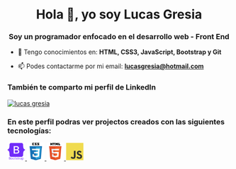 <h1 align="center">Hola 👋, yo soy Lucas Gresia</h1>
<h3 align="center">Soy un programador enfocado en el desarrollo web - Front End</h3>

- 💬 Tengo conocimientos en: **HTML, CSS3, JavaScript, Bootstrap y Git**

- 📫 Podes contactarme por mi email: **lucasgresia@hotmail.com**

<h3 align="left">También te comparto mi perfil de LinkedIn</h3>
<p align="left">
<a href="https://linkedin.com/in/lucas gresia" target="blank"><img align="center" src="https://raw.githubusercontent.com/rahuldkjain/github-profile-readme-generator/master/src/images/icons/Social/linked-in-alt.svg" alt="lucas gresia" height="30" width="40" /></a>
</p>

<h3 align="left">En este perfil podras ver projectos creados con las siguientes tecnologías:</h3>
<p align="left"> <a href="https://getbootstrap.com" target="_blank" rel="noreferrer"> <img src="https://raw.githubusercontent.com/devicons/devicon/master/icons/bootstrap/bootstrap-plain-wordmark.svg" alt="bootstrap" width="40" height="40"/> </a> <a href="https://www.w3schools.com/css/" target="_blank" rel="noreferrer"> <img src="https://raw.githubusercontent.com/devicons/devicon/master/icons/css3/css3-original-wordmark.svg" alt="css3" width="40" height="40"/> </a> <a href="https://www.w3.org/html/" target="_blank" rel="noreferrer"> <img src="https://raw.githubusercontent.com/devicons/devicon/master/icons/html5/html5-original-wordmark.svg" alt="html5" width="40" height="40"/> </a> <a href="https://developer.mozilla.org/en-US/docs/Web/JavaScript" target="_blank" rel="noreferrer"> <img src="https://raw.githubusercontent.com/devicons/devicon/master/icons/javascript/javascript-original.svg" alt="javascript" width="40" height="40"/> </a> </p>

